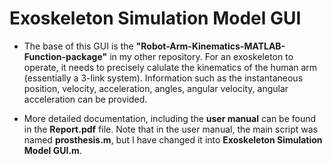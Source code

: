 # Exoskeleton Simulation Model GUI

- The base of this GUI is the **"Robot-Arm-Kinematics-MATLAB-Function-package"** in my other repository. For an exoskeleton to operate, it needs to precisely calulate the kinematics of the human arm (essentially a 3-link system). Information such as the instantaneous position, velocity, acceleration, angles, angular velocity, angular acceleration can be provided.

- More detailed documentation, including the **user manual** can be found in the **Report.pdf** file. Note that in the user manual, the main script was named **prosthesis.m**, but I have changed it into **Exoskeleton Simulation Model GUI.m**.
